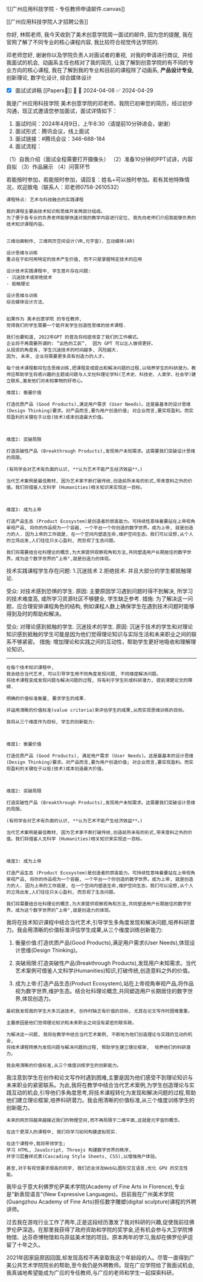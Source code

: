 ![[广州应用科技学院 - 专任教师申请邮件.canvas]]

[[广州应用科技学院人才招聘公告]]

你好, 林熙老师, 我今天收到了美术创意学院周一面试的邮件, 因为您的提醒, 我在官网了解了不同专业的核心课程内容,  我比较符合视觉传达学院的. 

邓老师您好, 谢谢你以及学院负责人对面试者的重视,  对我的申请进行商议,  并给我面试的机会,  动画系主任也核对了我的简历, 让我了解到创意学院的有不同的专业方向的核心课程, 我在了解到我的专业和目前的课程除了动画系, **产品设计专业**, 创新理论, 数字化设计, 综合媒体设计

- [x] 面试试讲稿 [[Papers📄]] 🔼 📅 2024-04-08 ✅ 2024-04-29

我是广州应用科技学院 美术创意学院的邓老师，我院已初审您的简历，经过初步沟通，现正式邀请您参加面试，面试详情如下：

1. 面试时间：2024年4月9日，上午8:30（请提前10分钟进会，谢谢）
2. 面试形式：腾讯会议，线上面试
3. 面试链接：#腾讯会议：346-688-184
4. 面试流程：

（1）自我介绍（面试全程需要打开摄像头）
（2）准备10分钟的PPT试讲，内容自拟
（3）作品展示
（4）问答环节

若能按时参加，若能按时参加，请回复：姓名+可以按时参加。若有其他特殊情况，欢迎致电（联系人：邓老师0758-2610532）




```
课程特点: 艺术与科技融合的实践课程

我的课程主要由技术知识和思维开发两部分组成。
为了便于各专业的负责老师能够快速对我的教学内容进行定位, 我先向老师们介绍我能够负责的技术知识课程内容。


三维动画制作, 三维网页空间设计(VR,元宇宙)、互动媒体(AR) 
 
设计思维与训练
重点在于如何用特定的技术产生价值, 而不只是掌握特定技术的应用

设计技术实践课程中, 学生普片存在问题: 
- 沉迷技术或拒绝技术
- 抵触理论

设计思维与训练
综合媒体设计方法、


如果作为 美术创意学院 的专任教师,
觉得我们的学生需要一个能开发学生创造性思维的技术课程. 

我们也要知道, 2022年GPT 的普及将彻底改变了我们的工作模式。
企业将不再需要所谓的: ”出色的工匠”,  因为 GPT 可以比人做得更好。
从投资的角度肯, 学生沉迷技术的时间越多, 风险越大. 
因为, 未来, 企业将需要更多具有创造力的人才。

每个技术课程都将包含思维训练,把课程变成提出和解决问题的过程,以培养学生的科研潜力。教师应帮助学生将感兴趣的主题或问题与人文社科理论学科(艺术史、科技史、人类学、社会学)建立联系,激发他们对未知事物的好奇心。
```



```
维度1: 衡量价值

打造优质产品 (Good Products),满足用户需求 (User Needs)。这是最基本的设计思维 (Design Thinking)要求。对产品而言,要为用户创造价值; 对企业而言,要实现盈利。而实现盈利的关键在于以低(技术)成本创造最大价值。

  

维度2: 突破局限

打造突破性产品 (Breakthrough Products),发现用户未知需求。这需要我们突破设计思维的局限。

(有同学会对艺术有负面的认识, **认为艺术不能产生经济效益**。) 

当代艺术案例是最佳教材, 因为艺术家不断打破传统,创造前所未有的形式,带来意料之外的价值。我们将借鉴人文科学 (Humanities)相关知识来实现这一目标。

  

维度3: 成为上帝 

打造产品生态 (Product Ecosystem)是创造者的崇高能力。可持续性意味着要站在上帝视角审视产品, 将你的作品视为一个容器, 一个平台一个你创造的数字世界。成为上帝, 就是创造力的人. 因为上帝的工作就是, 在一个空间内塑造生命,维护空间生态。我们可以设想,从个人的立场出发,人们往往只关心盈利, 而忽视了生态问题。

我们将需要结合社科理论的概念,为大家提供观察视角和方法,共同塑造用户长期居住的数字世界。成为这个数字世界的”上帝",就是创造力的体现。
```

技术实践课程学生存在问题: 1.沉迷技术 2.拒绝技术. 并且大部分的学生都抵触理论.

受众:  对技术感到恐惧的学生.
原因:  主要原因学习遇到问题时得不到解决, 所学习的技术难度高, 或所学习资源社区不够健全, 学生缺乏参考. 
措施: 为了解决这一问题，应合理安排课程角色的结构, 例如课程人数上确保学生在遇到技术问题时能够得到及时的帮助和解决。

受众: 对理论感到抵触的学生. 沉迷技术的学生.
原因: 沉迷于技术的学生和对理论知识感到抵触的学生可能是因为他们觉得理论知识与实际生活和未来职业之间的联系不够紧密。
措施: 增加理论和实践之间的互动性，帮助学生更好地吸收和理解理论知识。

---


```
在每个技术知识课程中,
我会结合当代艺术, 可以引导学生用不同角度发现问题, 不同维度解决问题。
将技术课程变成发现问题与解决问题的过程, 将有利于学生形成科研潜力, 提前清楚论文的障碍. 

明确的价值标准衡量, 要求学生的成果.

并运用清晰的价值标准(value criteria)来评估学生的成果,从而实现思维训练的目标。

我将从三个维度作为目标, 学生的创新能力: 

  

维度1: 衡量价值

打造优质产品 (Good Products), 满足用户需求 (User Needs)。这是最基本的设计思维 (Design Thinking)要求。对产品而言,要为用户创造价值; 对企业而言,要实现盈利。而实现盈利的关键在于以低(技术)成本创造最大价值。

  

维度2: 突破局限

打造突破性产品 (Breakthrough Products),发现用户未知需求。这需要我们突破设计思维的局限。

(有同学会对艺术有负面的认识, **认为艺术不能产生经济效益**。) 

当代艺术案例是最佳教材, 因为艺术家不断打破传统,创造前所未有的形式,带来意料之外的价值。我们将借鉴人文科学 (Humanities)相关知识来实现这一目标。

  

维度3: 成为上帝 

打造产品生态 (Product Ecosystem)是创造者的崇高能力。可持续性意味着要站在上帝视角审视产品, 将你的作品视为一个容器, 一个平台一个你创造的数字世界。成为上帝, 就是创造力的人. 因为上帝的工作就是, 在一个空间内塑造生命,维护空间生态。我们可以设想,从个人的立场出发,人们往往只关心盈利, 而忽视了生态问题。

我们将需要结合社科理论的概念,为大家提供观察视角和方法,共同塑造用户长期居住的数字世界。成为这个数字世界的”上帝",就是创造力的体现。
```




我将在技术知识课程中结合当代艺术,引导学生多角度发现和解决问题,培养科研潜力。我会用清晰的价值标准评估学生成果,从三个维度训练创新能力:

1. 衡量价值:打造优质产品(Good Products),满足用户需求(User Needs),体现设计思维(Design Thinking)。

2. 突破局限:打造突破性产品(Breakthrough Products),发现用户未知需求。当代艺术案例可借鉴人文科学(Humanities)知识,打破传统,创造意料之外的价值。

3. 成为上帝:打造产品生态(Product Ecosystem),站在上帝视角审视产品,将作品视为数字世界,维护生态。结合社科理论概念,共同塑造用户长期居住的数字世界,体现创造力。


```
最初我发现我的学生大多沉迷技术, 创作时缺乏有价值的目标, 尤其在论文写作时困难重重。

主要原因是他们觉得理论知识和未来职业之间没有紧密的联系联。

为解决这一问题, 我将在教学中结合当代艺术案例, 不断地为他们创造理论与实践的互动的机会, 
将技术课程转换为发现问题与解决问题的过程, 帮助学生建立理论框架,  培养他们的科研潜力。

我会用清晰的价值标准,从三个维度训练学生的创新能力。
```





我注意到学生在创作和论文写作时遇到困难,主要是因为他们感受不到理论知识与未来职业的紧密联系。为此,我将在教学中结合当代艺术案例,为学生创造理论与实践互动的机会,引导他们多角度思考,将技术课程转化为发现和解决问题的过程,帮助他们建立理论框架,培养科研潜力。我会用清晰的价值标准,从三个维度训练学生的创新能力。


```
未来的网页将越来越接近我们的物理空间,而不再局限于二维平面,这就是元宇宙的概念。

在这个更深入的课程中, 我们将学习如何构建虚拟现实.

在这个课程中,我将带领学生;
学习 HTML, JavaScript, Threejs 构建数字世界的秩序,
并学习层叠样式表(Cascading Style Sheets, CSS),以增强用户体验。

甚至,对于有视觉要求很高的同学, 我们还会涉及WebGL图形交互语言,优化 GPU 的交互性能。

```







我毕业于意大利佛罗伦萨美术学院(Academy of Fine Arts in Florence),专业是"新表现语言"(New Expressive Languages)。目前我在广州美术学院(Guangzhou Academy of Fine Arts)担任数字雕塑(digital sculpture)课程的外聘讲师。

过去我在游戏行业工作了两年,正是这段经历激发了我对科研的兴趣,促使我前往佛罗伦萨深造。在那里我获得了政府资助和学院的奖学金,还有机会参与大卫学院博物馆、达芬奇博物馆和乌菲兹美术馆的项目。原本两年的学习,我却在佛罗伦萨逗留了十年之久。

2021年因家庭原因回国,却发现高校不再录取我这个年龄段的人。尽管一直得到广美公共艺术学院院长的帮助,至今我仍是外聘教师。现在广应学院给了我面试机会,我真诚地希望能成为广应的专任教师,与广应的老师和学生一起探索科研。
